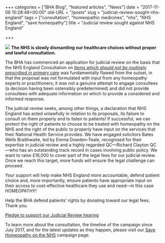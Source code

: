 +++
categories = ["BHA Blog", "featured articles", "News"]
date = "2017-11-06 10:28:48+00:00"
old-URL = "/posts"
slug = "judicial-review-sought-nhs-england"
tags = ["consultation", "homeopathic medicines", "nhs", "NHS England", "save homeopathy"]
title = "Judicial review sought against NHS England"

+++

![](https://res.cloudinary.com/homeopathyuk/v1557403245/bha/BHA-masthead-slide-Judicial-Review-adjournement-page009-1024x576.jpg)
**The NHS is slowly dismantling our healthcare choices without proper and lawful consultation.**

The BHA has commenced an application for judicial review on the basis that the NHS England Consultation on _[Items which should not be routinely prescribed in primary care](https://www.engage.england.nhs.uk/consultation/items-routinely-prescribed/)_ was fundamentally flawed from the outset, in that the proposal was not formulated with input from any homeopathy experts or practitioners; it was not a genuine attempt to engage consultees (a decision having been ostensibly predetermined) and did not provide consultees with adequate information on which to provide a considered and informed response.

The judicial review seeks, among other things, a declaration that NHS England has acted unlawfully in relation to its proposals, its failure to consult on them properly and to listen to patients! If successful, we can protect the right of patients to choose to be treated with homeopathy on the NHS and the right of the public to properly have input on the services that their National Health Service provides. We have engaged solicitors Bates Wells Braithwaite, led by Emma Dowden-Teale, recognised for their expertise in judicial review and a highly regarded QC—Richard Clayton QC—who has an outstanding track record in cases involving public policy. We want to raise £16,000 to cover part of the legal fees for our judicial review. Once we reach this target, more funds will ensure the legal challenge can proceed.

Your support will help make NHS England more accountable, defend patient choice and, more importantly, ensure patients have appropriate input on their access to cost-effective healthcare they use and need—in this case HOMEOPATHY!

Help the BHA defend patients’ rights by donating toward our legal fees. Thank you.

[Pledge to support our Judicial Review hearing](https://www.crowdjustice.com/case/save-homeopathy-on-the-nhs2/)

To learn more about the consultation, the timeline of the campaign since July 2017, and for the latest updates as they happen, please visit our [Save Homeopathy on the NHS](http://localhost/campaign-save-homeopathic-herbal-medicines-nhs/) campaign page.

